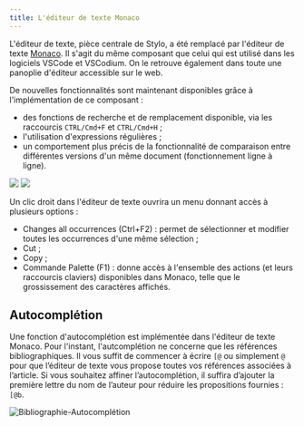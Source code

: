 ```yaml
---
title: L'éditeur de texte Monaco
---
```


L'éditeur de texte, pièce centrale de Stylo, a été remplacé par l'éditeur de texte [Monaco](https://microsoft.github.io/monaco-editor/).
Il s'agit du même composant que celui qui est utilisé dans les logiciels VSCode et VSCodium.
On le retrouve également dans toute une panoplie d'éditeur accessible sur le web.


De nouvelles fonctionnalités sont maintenant disponibles grâce à l'implémentation de ce composant : 

- des fonctions de recherche et de remplacement disponible, via les raccourcis `CTRL/Cmd+F` et `CTRL/Cmd+H` ;
- l'utilisation d'expressions régulières ;
- un comportement plus précis de la fonctionnalité de comparaison entre différentes versions d'un même document (fonctionnement ligne à ligne).

![](/uploads/images/stylo-v2-regex.png)
![](/uploads/images/stylo-v2-diff.png)


Un clic droit dans l'éditeur de texte ouvrira un menu donnant accès à plusieurs options :

- Changes all occurrences (Ctrl+F2) : permet de sélectionner et modifier toutes les occurrences d'une même sélection ;
- Cut ;
- Copy ;
- Commande Palette (F1) : donne accès à l'ensemble des actions (et leurs raccourcis claviers) disponibles dans Monaco, telle que le grossissement des caractères affichés.


## Autocomplétion

Une fonction d'autocomplétion est implémentée dans l'éditeur de texte Monaco.
Pour l'instant, l'autcomplétion ne concerne que les références bibliographiques.
Il vous suffit de commencer à écrire `[@` ou simplement `@` pour que l’éditeur de texte vous propose toutes vos références associées à l’article. Si vous souhaitez affiner l’autocomplétion, il suffira d’ajouter la première lettre du nom de l’auteur pour réduire les propositions fournies : `[@b`.

![Bibliographie-Autocomplétion](/uploads/images/BibliographieAutocompletion-V2.png)